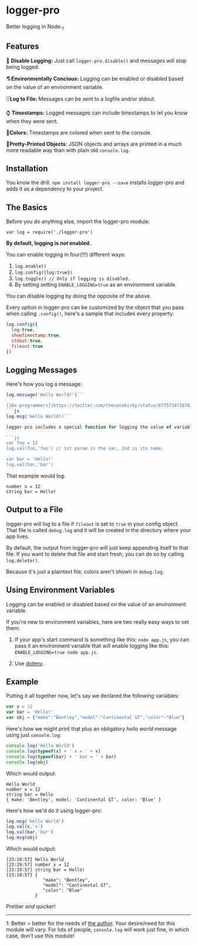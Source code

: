 # logger-pro
Better logging in Node.<sub>1</sub>

## Features

🔕 **Disable Logging:** Just call `logger-pro.disable()` and messages will stop being logged.

🌎**Environmentally Concious:** Logging can be enabled or disabled based on the value of an environment variable.

🗄**Log to File:** Messages can be sent to a logfile and/or stdout. 

⌚️ **Timestamps:** Logged messages can include timestamps to let you know when they were sent.

🎨**Colors:** Timestamps are colored when sent to the console.

💄**Pretty-Printed Objects**: JSON objects and arrays are printed in a much more readable way than with plain old `console.log`.

## Installation

You know the drill. `npm install logger-pro --save` installs logger-pro and adds it as a dependency to your project.

## The Basics

Before you do anything else, import the logger-pro module:

`var log = require('./logger-pro')`

**By default, logging is *not* enabled.**

You can enable logging in four(!!!) different ways:

1. `log.enable()`
2. `log.config({log:true})`
3. `log.toggle() // Only if logging is disabled.`
4. By setting setting `ENABLE_LOGGING=true` as an environment variable. 

You can disable logging by doing the opposite of the above.

Every option in logger-pro can be customized by the object that you pass when calling `.config()`, here's a sample that includes every property:

```js
log.config({
  log:true,
  showTimestamp:true,
  stdout:true,
  fileout:true
})
```

## Logging Messages

Here's how you log a message:
```js
log.message('Hello World!')```

[10x programmers](https://twitter.com/thenatekirby/status/677573473670193152) can use this shorthand, which does the same thing:
```js
log.msg('Hello World!)```

logger-pro includes a special function for logging the value of variables:

```js
var foo = 12
log.val(foo,'foo') // 1st param is the var, 2nd is its name.

var bar = 'Hello!'
log.val(bar,'bar')

```
That example would log:
```
number x = 12
string bar = Hello!
```

## Output to a File

logger-pro will log to a file if `fileout` is set to `true` in your config object. That file is called `debug.log` and it will be created in the directory where your app lives.

By default, the output from logger-pro will just keep appending itself to that file. If you want to delete that file and start fresh, you can do so by calling `log.delete()`.

Because it's just a plaintext file, colors aren't shown in `debug.log`.

## Using Environment Variables

Logging can be enabled or disabled based on the value of an environment variable.

If you're new to environment variables, here are two really easy ways to set them:

1. If your app's start command is something like this: `node app.js`, you can pass it an environment variable that will enable logging like this: `ENABLE_LOGGING=true node app.js`.

2. Use [dotenv](https://www.npmjs.com/package/dotenv).

## Example

Putting it all together now, let's say we declared the following variables:

```js
var x = 12
var bar = 'Hello!'
var obj = {"make":"Bentley","model":"Continental GT","color":"Blue"}
```

Here's how we might print that plus an obligatory *hello world* message using just `console.log`:

```js
console.log('Hello World')
console.log(typeof(x) + ' x = ' + x)
console.log(typeof(bar) + ' bar = ' + bar)
console.log(obj)
```

Which would output:
```
Hello World
number x = 12
string bar = Hello
{ make: 'Bentley', model: 'Continental GT', color: 'Blue' }
```

Here's how we'd do it using logger-pro:

```js
log.msg('Hello World')
log.val(x,'x')
log.val(bar,'bar')
log.msg(obj)
```

Which would output:

```
[23:19:57] Hello World
[23:19:57] number x = 12
[23:19:57] string bar = Hello!
[23:19:57] {
              "make": "Bentley",
              "model": "Continental GT",
              "color": "Blue"
           }
```

Prettier *and* quicker!

---
1: Better = better for the needs of [the author](http://twitter.com/alexarena). Your desire/need for this module will vary. For lots of people, `console.log` will work just fine, in which case, don't use this module!
